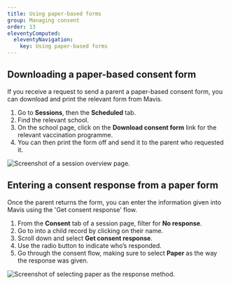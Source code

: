 ```yaml
---
title: Using paper-based forms
group: Managing consent
order: 13
eleventyComputed:
  eleventyNavigation:
    key: Using paper-based forms
---
```


## Downloading a paper-based consent form

If you receive a request to send a parent a paper-based consent form, you can download and print the relevant form from Mavis.

1. Go to **Sessions**, then the **Scheduled** tab.
2. Find the relevant school.
3. On the school page, click on the **Download consent form** link for the relevant vaccination programme.
4. You can then print the form off and send it to the parent who requested it.

![Screenshot of a session overview page.](/assets/images/session.png)

## Entering a consent response from a paper form

Once the parent returns the form, you can enter the information given into Mavis using the 'Get consent response' flow.

1. From the **Consent** tab of a session page, filter for **No response**.
2. Go to into a child record by clicking on their name.
3. Scroll down and select **Get consent response**.
4. Use the radio button to indicate who’s responded.
5. Go through the consent flow, making sure to select **Paper** as the way the response was given.

![Screenshot of selecting paper as the response method.](/assets/images/consent-response-paper.png 'Make sure to select paper as the response method when entering a consent response from a paper form.')
